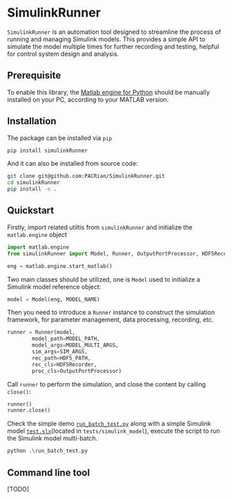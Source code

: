 # SimulinkRunner
`SimulinkRunner` is an automation tool designed to streamline the process of running and managing Simulink models. This provides a simple API to simulate the model multiple times for further recording and testing, helpful for control system design and analysis.

## Prerequisite
To enable this library, the [Matlab engine for Python](https://github.com/mathworks/matlab-engine-for-python) should be manually installed on your PC, according to your MATLAB version.

## Installation
The package can be installed via `pip`
```sh
pip install simulinkRunner
```
And it can also be installed from source code:
```sh
git clone git@github.com:PACRian/SimulinkRunner.git
cd simulinkRunner
pip install -e .
```

## Quickstart
Firstly, import related utiltis from `simulinkRunner` and initialize the `matlab.engine` object
```python
import matlab.engine
from simulinkRunner import Model, Runner, OutputPortProcessor, HDF5Recorder

eng = matlab.engine.start_matlab()
``` 

Two main classes should be utilized, one is `Model` used to initialize a Simulink model reference object:
```python
model = Model(eng, MODEL_NAME)
```

Then you need to introduce a `Runner` instance to construct the simulation framework, for parameter management, data processing, recording, etc.
```python
runner = Runner(model, 
        model_path=MODEL_PATH,
        model_args=MODEL_MULTI_ARGS,
        sim_args=SIM_ARGS,
        rec_path=HDF5_PATH,
        rec_cls=HDF5Recorder,
        proc_cls=OutputPortProcessor)
```
Call `runner` to perform the simulation, and close the content by calling `close()`:
```python
runner()
runner.close()
```

Check the simple demo [`run_batch_test.py`](https://github.com/PACRian/SimulinkRunner/blob/master/run_batch_test.py) along with a simple Simulink model [`test.slx`](https://github.com/PACRian/SimulinkRunner/tree/master/tests/simulink_model)(located in `tests/simulink_model`), execute the script to run the Simulink model multi-batch.
```bash
python .\run_batch_test.py
```

## Command line tool
[TODO]